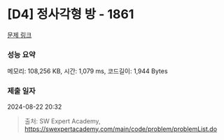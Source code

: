 # [D4] 정사각형 방 - 1861 

[문제 링크](https://swexpertacademy.com/main/code/problem/problemDetail.do?contestProbId=AV5LtJYKDzsDFAXc) 

### 성능 요약

메모리: 108,256 KB, 시간: 1,079 ms, 코드길이: 1,944 Bytes

### 제출 일자

2024-08-22 20:32



> 출처: SW Expert Academy, https://swexpertacademy.com/main/code/problem/problemList.do